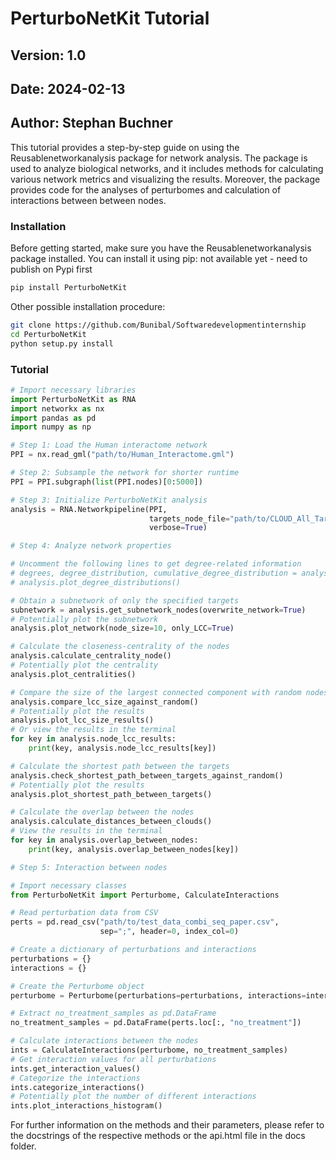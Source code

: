 # PerturboNetKit Tutorial

## Version: 1.0
## Date: 2024-02-13
## Author: Stephan Buchner

This tutorial provides a step-by-step guide on using the Reusablenetworkanalysis package for network analysis. The package is used to analyze biological networks, and it includes methods for calculating various network metrics and visualizing the results.
Moreover, the package provides code for the analyses of perturbomes and calculation of interactions between between nodes.
### Installation

Before getting started, make sure you have the Reusablenetworkanalysis package installed. You can install it using pip:
not available yet - need to publish on Pypi first
```bash
pip install PerturboNetKit
```

Other possible installation procedure:
```bash
git clone https://github.com/Bunibal/Softwaredevelopmentinternship
cd PerturboNetKit
python setup.py install
```

### Tutorial

```python
# Import necessary libraries
import PerturboNetKit as RNA
import networkx as nx
import pandas as pd
import numpy as np

# Step 1: Load the Human interactome network
PPI = nx.read_gml("path/to/Human_Interactome.gml")

# Step 2: Subsample the network for shorter runtime
PPI = PPI.subgraph(list(PPI.nodes)[0:5000])

# Step 3: Initialize PerturboNetKit analysis
analysis = RNA.Networkpipeline(PPI,
                               targets_node_file="path/to/CLOUD_All_Targets.csv",
                               verbose=True)

# Step 4: Analyze network properties

# Uncomment the following lines to get degree-related information
# degrees, degree_distribution, cumulative_degree_distribution = analysis.get_degree_distribution()
# analysis.plot_degree_distributions()

# Obtain a subnetwork of only the specified targets
subnetwork = analysis.get_subnetwork_nodes(overwrite_network=True)
# Potentially plot the subnetwork
analysis.plot_network(node_size=10, only_LCC=True)

# Calculate the closeness-centrality of the nodes
analysis.calculate_centrality_node()
# Potentially plot the centrality
analysis.plot_centralities()

# Compare the size of the largest connected component with random nodes
analysis.compare_lcc_size_against_random()
# Potentially plot the results
analysis.plot_lcc_size_results()
# Or view the results in the terminal
for key in analysis.node_lcc_results:
    print(key, analysis.node_lcc_results[key])

# Calculate the shortest path between the targets
analysis.check_shortest_path_between_targets_against_random()
# Potentially plot the results
analysis.plot_shortest_path_between_targets()

# Calculate the overlap between the nodes
analysis.calculate_distances_between_clouds()
# View the results in the terminal
for key in analysis.overlap_between_nodes:
    print(key, analysis.overlap_between_nodes[key])

# Step 5: Interaction between nodes

# Import necessary classes
from PerturboNetKit import Perturbome, CalculateInteractions

# Read perturbation data from CSV
perts = pd.read_csv("path/to/test_data_combi_seq_paper.csv",
                    sep=";", header=0, index_col=0)

# Create a dictionary of perturbations and interactions
perturbations = {}
interactions = {}

# Create the Perturbome object
perturbome = Perturbome(perturbations=perturbations, interactions=interactions)

# Extract no_treatment_samples as pd.DataFrame
no_treatment_samples = pd.DataFrame(perts.loc[:, "no_treatment"])

# Calculate interactions between the nodes
ints = CalculateInteractions(perturbome, no_treatment_samples)
# Get interaction values for all perturbations
ints.get_interaction_values()
# Categorize the interactions
ints.categorize_interactions()
# Potentially plot the number of different interactions
ints.plot_interactions_histogram()
```

For further information on the methods and their parameters, please refer to the docstrings of the respective methods or the api.html file in the docs folder.

